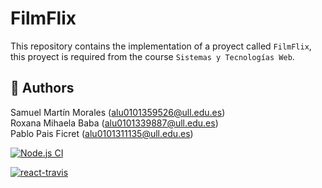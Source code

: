 # FilmFlix

This repository contains the implementation of a proyect called `FilmFlix`, this proyect is required
from the course `Sistemas y Tecnologías Web`.

## 📌 Authors

Samuel Martín Morales (alu0101359526@ull.edu.es)\
Roxana Mihaela Baba (alu0101339887@ull.edu.es)\
Pablo Pais Ficret (alu0101311135@ull.edu.es)

[![Node.js CI](https://github.com/SyTW2324/E21/actions/workflows/node.js.yml/badge.svg?branch=dev)](https://github.com/SyTW2324/E21/actions/workflows/node.js.yml)

[![react-travis](https://github.com/SyTW2324/E21/actions/workflows/react-travis.yml/badge.svg?branch=dev)](https://github.com/SyTW2324/E21/actions/workflows/react-travis.yml)
